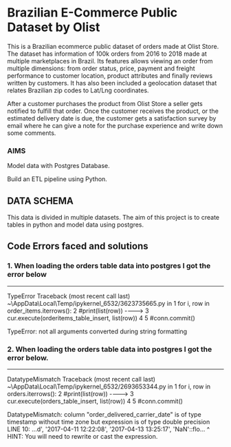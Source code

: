 # Brazilian E-Commerce Public Dataset by Olist

This is a Brazilian ecommerce public dataset of orders made at Olist Store. The dataset has information of 100k orders from 2016 to 2018 made at multiple marketplaces in Brazil. Its features allows viewing an order from multiple dimensions: from order status, price, payment and freight performance to customer location, product attributes and finally reviews written by customers. It has also been included a geolocation dataset that relates Brazilian zip codes to Lat/Lng coordinates.

After a customer purchases the product from Olist Store a seller gets notified to fulfill that order. Once the customer receives the product, or the estimated delivery date is due, the customer gets a satisfaction survey by email where he can give a note for the purchase experience and write down some comments.
### AIMS
Model data with Postgres Database.

Build an ETL pipeline using Python.

## DATA SCHEMA
This data is divided in multiple datasets.
The aim of this project is to create tables in python and model data using postgres.

## Code Errors faced and solutions

### 1. When loading the orders table data into postgres I got the error below
---------------------------------------------------------------------------
TypeError                                 Traceback (most recent call last)
~\AppData\Local\Temp/ipykernel_6532/3623735665.py in <module>
      1 for i, row in order_items.iterrows():
      2     #print(list(row))
----> 3     cur.execute(orderitems_table_insert, list(row))
      4 
      5 #conn.commit()

TypeError: not all arguments converted during string formatting

### 2. When loading the orders table data into postgres I got the error below.
---------------------------------------------------------------------------
DatatypeMismatch                          Traceback (most recent call last)
~\AppData\Local\Temp/ipykernel_6532/2693653344.py in <module>
      1 for i, row in orders.iterrows():
      2     #print(list(row))
----> 3     cur.execute(orders_table_insert, list(row))
      4 
      5 #conn.commit()

DatatypeMismatch: column "order_delivered_carrier_date" is of type timestamp without time zone but expression is of type double precision
LINE 10: ...d', '2017-04-11 12:22:08', '2017-04-13 13:25:17', 'NaN'::flo...
                                                              ^
HINT:  You will need to rewrite or cast the expression.
